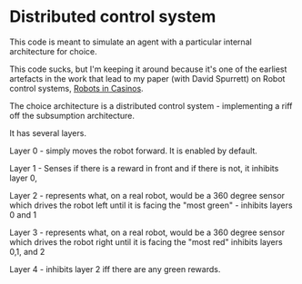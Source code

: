 # Distributed control system

This code is meant to simulate an agent with a particular internal architecture for choice.

This code sucks, but I'm keeping it around because it's one of the earliest artefacts in the work that lead to my paper (with David Spurrett) on Robot control systems, [Robots in Casinos](http://www.tandfonline.com/doi/abs/10.1080/02580136.2016.1209931).

The choice architecture is a distributed control system - implementing a riff off the subsumption architecture.

It has several layers.

Layer 0 - simply moves the robot forward. It is enabled by default.

Layer 1 - Senses if there is a reward in front and if there is not, it inhibits layer 0, 

Layer 2 - represents what, on a real robot, would be a 360 degree sensor which drives the robot left until it is facing the "most green" - inhibits layers 0 and 1

Layer 3 - represents what, on a real robot, would be a 360 degree sensor which drives the robot right until it is facing the "most red" inhibits layers 0,1, and 2

Layer 4 - inhibits layer 2 iff there are any green rewards. 
